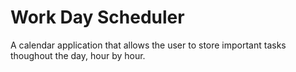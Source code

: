 # Work Day Scheduler
 A calendar application that allows the user to store important tasks thoughout the day, hour by hour.
